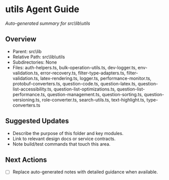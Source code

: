 ﻿# utils Agent Guide
*Auto-generated summary for src\lib\utils*

## Overview
- Parent: src\lib
- Relative Path: src\lib\utils
- Subdirectories: None
- Files: auth-helpers.ts, bulk-operation-utils.ts, dev-logger.ts, env-validation.ts, error-recovery.ts, filter-type-adapters.ts, filter-validation.ts, latex-rendering.ts, logger.ts, performance-monitor.ts, protobuf-converters.ts, question-code.ts, question-latex.ts, question-list-accessibility.ts, question-list-optimizations.ts, question-list-performance.ts, question-management.ts, question-sorting.ts, question-versioning.ts, role-converter.ts, search-utils.ts, text-highlight.ts, type-converters.ts

## Suggested Updates
- Describe the purpose of this folder and key modules.
- Link to relevant design docs or service contracts.
- Note build/test commands that touch this area.

## Next Actions
- [ ] Replace auto-generated notes with detailed guidance when available.
